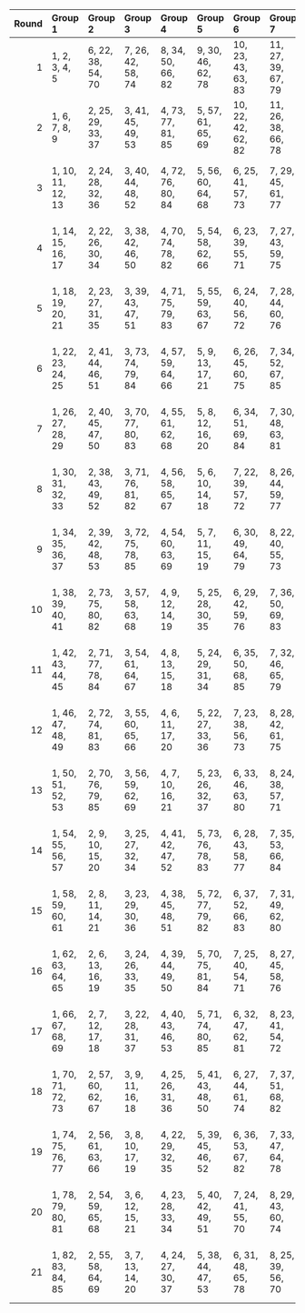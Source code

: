 |   Round | Group 1           | Group 2           | Group 3           | Group 4           | Group 5           | Group 6            | Group 7            | Group 8            | Group 9            | Group 10           | Group 11           | Group 12           | Group 13           | Group 14           | Group 15           | Group 16           | Group 17           |
|--------:|:------------------|:------------------|:------------------|:------------------|:------------------|:-------------------|:-------------------|:-------------------|:-------------------|:-------------------|:-------------------|:-------------------|:-------------------|:-------------------|:-------------------|:-------------------|:-------------------|
|       1 | 1, 2, 3, 4, 5     | 6, 22, 38, 54, 70 | 7, 26, 42, 58, 74 | 8, 34, 50, 66, 82 | 9, 30, 46, 62, 78 | 10, 23, 43, 63, 83 | 11, 27, 39, 67, 79 | 12, 35, 47, 59, 71 | 13, 31, 51, 55, 75 | 14, 25, 49, 69, 77 | 15, 29, 53, 65, 73 | 16, 37, 45, 57, 81 | 17, 33, 41, 61, 85 | 18, 24, 52, 60, 80 | 19, 28, 48, 56, 84 | 20, 36, 40, 64, 76 | 21, 32, 44, 68, 72 |
|       2 | 1, 6, 7, 8, 9     | 2, 25, 29, 33, 37 | 3, 41, 45, 49, 53 | 4, 73, 77, 81, 85 | 5, 57, 61, 65, 69 | 10, 22, 42, 62, 82 | 11, 26, 38, 66, 78 | 12, 34, 46, 58, 70 | 13, 30, 50, 54, 74 | 14, 24, 48, 68, 76 | 15, 28, 52, 64, 72 | 16, 36, 44, 56, 80 | 17, 32, 40, 60, 84 | 18, 23, 51, 59, 79 | 19, 27, 47, 55, 83 | 20, 35, 39, 63, 75 | 21, 31, 43, 67, 71 |
|       3 | 1, 10, 11, 12, 13 | 2, 24, 28, 32, 36 | 3, 40, 44, 48, 52 | 4, 72, 76, 80, 84 | 5, 56, 60, 64, 68 | 6, 25, 41, 57, 73  | 7, 29, 45, 61, 77  | 8, 37, 53, 69, 85  | 9, 33, 49, 65, 81  | 14, 23, 47, 67, 75 | 15, 27, 51, 63, 71 | 16, 35, 43, 55, 79 | 17, 31, 39, 59, 83 | 18, 22, 50, 58, 78 | 19, 26, 46, 54, 82 | 20, 34, 38, 62, 74 | 21, 30, 42, 66, 70 |
|       4 | 1, 14, 15, 16, 17 | 2, 22, 26, 30, 34 | 3, 38, 42, 46, 50 | 4, 70, 74, 78, 82 | 5, 54, 58, 62, 66 | 6, 23, 39, 55, 71  | 7, 27, 43, 59, 75  | 8, 35, 51, 67, 83  | 9, 31, 47, 63, 79  | 10, 24, 44, 64, 84 | 11, 28, 40, 68, 80 | 12, 36, 48, 60, 72 | 13, 32, 52, 56, 76 | 18, 25, 53, 61, 81 | 19, 29, 49, 57, 85 | 20, 37, 41, 65, 77 | 21, 33, 45, 69, 73 |
|       5 | 1, 18, 19, 20, 21 | 2, 23, 27, 31, 35 | 3, 39, 43, 47, 51 | 4, 71, 75, 79, 83 | 5, 55, 59, 63, 67 | 6, 24, 40, 56, 72  | 7, 28, 44, 60, 76  | 8, 36, 52, 68, 84  | 9, 32, 48, 64, 80  | 10, 25, 45, 65, 85 | 11, 29, 41, 69, 81 | 12, 37, 49, 61, 73 | 13, 33, 53, 57, 77 | 14, 22, 46, 66, 74 | 15, 26, 50, 62, 70 | 16, 34, 42, 54, 78 | 17, 30, 38, 58, 82 |
|       6 | 1, 22, 23, 24, 25 | 2, 41, 44, 46, 51 | 3, 73, 74, 79, 84 | 4, 57, 59, 64, 66 | 5, 9, 13, 17, 21  | 6, 26, 45, 60, 75  | 7, 34, 52, 67, 85  | 8, 30, 47, 65, 80  | 10, 27, 38, 68, 81 | 11, 35, 48, 61, 70 | 12, 31, 53, 54, 76 | 14, 29, 50, 63, 72 | 15, 37, 43, 56, 78 | 16, 33, 40, 58, 83 | 18, 28, 49, 55, 82 | 19, 36, 39, 62, 77 | 20, 32, 42, 69, 71 |
|       7 | 1, 26, 27, 28, 29 | 2, 40, 45, 47, 50 | 3, 70, 77, 80, 83 | 4, 55, 61, 62, 68 | 5, 8, 12, 16, 20  | 6, 34, 51, 69, 84  | 7, 30, 48, 63, 81  | 9, 22, 41, 56, 71  | 10, 35, 49, 58, 72 | 11, 31, 52, 57, 74 | 13, 23, 42, 64, 85 | 14, 37, 44, 54, 79 | 15, 33, 39, 60, 82 | 17, 25, 46, 67, 76 | 18, 36, 38, 65, 75 | 19, 32, 43, 66, 73 | 21, 24, 53, 59, 78 |
|       8 | 1, 30, 31, 32, 33 | 2, 38, 43, 49, 52 | 3, 71, 76, 81, 82 | 4, 56, 58, 65, 67 | 5, 6, 10, 14, 18  | 7, 22, 39, 57, 72  | 8, 26, 44, 59, 77  | 9, 34, 53, 68, 83  | 11, 23, 45, 62, 84 | 12, 27, 40, 69, 78 | 13, 35, 46, 60, 73 | 15, 25, 48, 66, 75 | 16, 29, 51, 64, 70 | 17, 37, 42, 55, 80 | 19, 24, 50, 61, 79 | 20, 28, 47, 54, 85 | 21, 36, 41, 63, 74 |
|       9 | 1, 34, 35, 36, 37 | 2, 39, 42, 48, 53 | 3, 72, 75, 78, 85 | 4, 54, 60, 63, 69 | 5, 7, 11, 15, 19  | 6, 30, 49, 64, 79  | 8, 22, 40, 55, 73  | 9, 26, 43, 61, 76  | 10, 31, 50, 56, 77 | 12, 23, 44, 65, 82 | 13, 27, 41, 66, 80 | 14, 33, 38, 59, 84 | 16, 25, 47, 68, 74 | 17, 29, 52, 62, 71 | 18, 32, 45, 67, 70 | 20, 24, 51, 58, 81 | 21, 28, 46, 57, 83 |
|      10 | 1, 38, 39, 40, 41 | 2, 73, 75, 80, 82 | 3, 57, 58, 63, 68 | 4, 9, 12, 14, 19  | 5, 25, 28, 30, 35 | 6, 29, 42, 59, 76  | 7, 36, 50, 69, 83  | 8, 31, 46, 64, 81  | 10, 37, 47, 60, 70 | 11, 32, 51, 54, 77 | 13, 22, 43, 65, 84 | 15, 24, 49, 67, 74 | 16, 27, 53, 62, 72 | 17, 34, 45, 56, 79 | 18, 33, 44, 66, 71 | 20, 23, 52, 61, 78 | 21, 26, 48, 55, 85 |
|      11 | 1, 42, 43, 44, 45 | 2, 71, 77, 78, 84 | 3, 54, 61, 64, 67 | 4, 8, 13, 15, 18  | 5, 24, 29, 31, 34 | 6, 35, 50, 68, 85  | 7, 32, 46, 65, 79  | 9, 25, 38, 55, 72  | 10, 26, 39, 69, 80 | 11, 36, 47, 58, 73 | 12, 33, 51, 56, 74 | 14, 30, 41, 60, 83 | 16, 23, 49, 66, 76 | 17, 28, 53, 63, 70 | 19, 22, 52, 59, 81 | 20, 27, 48, 57, 82 | 21, 37, 40, 62, 75 |
|      12 | 1, 46, 47, 48, 49 | 2, 72, 74, 81, 83 | 3, 55, 60, 65, 66 | 4, 6, 11, 17, 20  | 5, 22, 27, 33, 36 | 7, 23, 38, 56, 73  | 8, 28, 42, 61, 75  | 9, 37, 50, 67, 84  | 10, 30, 51, 57, 76 | 12, 24, 43, 62, 85 | 13, 29, 39, 68, 78 | 14, 26, 53, 64, 71 | 15, 35, 45, 54, 80 | 16, 32, 41, 59, 82 | 18, 34, 40, 63, 77 | 19, 31, 44, 69, 70 | 21, 25, 52, 58, 79 |
|      13 | 1, 50, 51, 52, 53 | 2, 70, 76, 79, 85 | 3, 56, 59, 62, 69 | 4, 7, 10, 16, 21  | 5, 23, 26, 32, 37 | 6, 33, 46, 63, 80  | 8, 24, 38, 57, 71  | 9, 27, 42, 60, 77  | 11, 25, 43, 64, 82 | 12, 28, 39, 66, 81 | 13, 34, 47, 61, 72 | 14, 36, 45, 55, 78 | 15, 31, 41, 58, 84 | 17, 22, 49, 68, 75 | 18, 29, 48, 54, 83 | 19, 35, 40, 65, 74 | 20, 30, 44, 67, 73 |
|      14 | 1, 54, 55, 56, 57 | 2, 9, 10, 15, 20  | 3, 25, 27, 32, 34 | 4, 41, 42, 47, 52 | 5, 73, 76, 78, 83 | 6, 28, 43, 58, 77  | 7, 35, 53, 66, 84  | 8, 33, 48, 62, 79  | 11, 22, 44, 63, 85 | 12, 29, 38, 67, 80 | 13, 36, 49, 59, 70 | 14, 31, 40, 61, 82 | 16, 24, 46, 69, 75 | 17, 26, 51, 65, 72 | 18, 37, 39, 64, 74 | 19, 30, 45, 68, 71 | 21, 23, 50, 60, 81 |
|      15 | 1, 58, 59, 60, 61 | 2, 8, 11, 14, 21  | 3, 23, 29, 30, 36 | 4, 38, 45, 48, 51 | 5, 72, 77, 79, 82 | 6, 37, 52, 66, 83  | 7, 31, 49, 62, 80  | 9, 24, 39, 54, 73  | 10, 32, 53, 55, 74 | 12, 25, 42, 63, 84 | 13, 26, 40, 67, 81 | 15, 22, 47, 69, 76 | 16, 28, 50, 65, 71 | 17, 35, 44, 57, 78 | 18, 27, 46, 56, 85 | 19, 34, 41, 64, 75 | 20, 33, 43, 68, 70 |
|      16 | 1, 62, 63, 64, 65 | 2, 6, 13, 16, 19  | 3, 24, 26, 33, 35 | 4, 39, 44, 49, 50 | 5, 70, 75, 81, 84 | 7, 25, 40, 54, 71  | 8, 27, 45, 58, 76  | 9, 36, 51, 66, 85  | 10, 28, 41, 67, 78 | 11, 37, 46, 59, 72 | 12, 30, 52, 55, 77 | 14, 34, 43, 57, 80 | 15, 32, 38, 61, 83 | 17, 23, 48, 69, 74 | 18, 31, 42, 68, 73 | 20, 22, 53, 60, 79 | 21, 29, 47, 56, 82 |
|      17 | 1, 66, 67, 68, 69 | 2, 7, 12, 17, 18  | 3, 22, 28, 31, 37 | 4, 40, 43, 46, 53 | 5, 71, 74, 80, 85 | 6, 32, 47, 62, 81  | 8, 23, 41, 54, 72  | 9, 29, 44, 58, 75  | 10, 34, 48, 59, 73 | 11, 33, 50, 55, 76 | 13, 24, 45, 63, 82 | 14, 27, 52, 65, 70 | 15, 36, 42, 57, 79 | 16, 30, 39, 61, 84 | 19, 25, 51, 60, 78 | 20, 26, 49, 56, 83 | 21, 35, 38, 64, 77 |
|      18 | 1, 70, 71, 72, 73 | 2, 57, 60, 62, 67 | 3, 9, 11, 16, 18  | 4, 25, 26, 31, 36 | 5, 41, 43, 48, 50 | 6, 27, 44, 61, 74  | 7, 37, 51, 68, 82  | 8, 32, 49, 63, 78  | 10, 33, 52, 54, 75 | 12, 22, 45, 64, 83 | 13, 28, 38, 69, 79 | 14, 35, 42, 56, 81 | 15, 30, 40, 59, 85 | 17, 24, 47, 66, 77 | 19, 23, 53, 58, 80 | 20, 29, 46, 55, 84 | 21, 34, 39, 65, 76 |
|      19 | 1, 74, 75, 76, 77 | 2, 56, 61, 63, 66 | 3, 8, 10, 17, 19  | 4, 22, 29, 32, 35 | 5, 39, 45, 46, 52 | 6, 36, 53, 67, 82  | 7, 33, 47, 64, 78  | 9, 23, 40, 57, 70  | 11, 24, 42, 65, 83 | 12, 26, 41, 68, 79 | 13, 37, 48, 58, 71 | 14, 28, 51, 62, 73 | 15, 34, 44, 55, 81 | 16, 31, 38, 60, 85 | 18, 30, 43, 69, 72 | 20, 25, 50, 59, 80 | 21, 27, 49, 54, 84 |
|      20 | 1, 78, 79, 80, 81 | 2, 54, 59, 65, 68 | 3, 6, 12, 15, 21  | 4, 23, 28, 33, 34 | 5, 40, 42, 49, 51 | 7, 24, 41, 55, 70  | 8, 29, 43, 60, 74  | 9, 35, 52, 69, 82  | 10, 36, 46, 61, 71 | 11, 30, 53, 56, 75 | 13, 25, 44, 62, 83 | 14, 32, 39, 58, 85 | 16, 22, 48, 67, 77 | 17, 27, 50, 64, 73 | 18, 26, 47, 57, 84 | 19, 37, 38, 63, 76 | 20, 31, 45, 66, 72 |
|      21 | 1, 82, 83, 84, 85 | 2, 55, 58, 64, 69 | 3, 7, 13, 14, 20  | 4, 24, 27, 30, 37 | 5, 38, 44, 47, 53 | 6, 31, 48, 65, 78  | 8, 25, 39, 56, 70  | 9, 28, 45, 59, 74  | 10, 29, 40, 66, 79 | 11, 34, 49, 60, 71 | 12, 32, 50, 57, 75 | 15, 23, 46, 68, 77 | 16, 26, 52, 63, 73 | 17, 36, 43, 54, 81 | 18, 35, 41, 62, 76 | 19, 33, 42, 67, 72 | 21, 22, 51, 61, 80 |